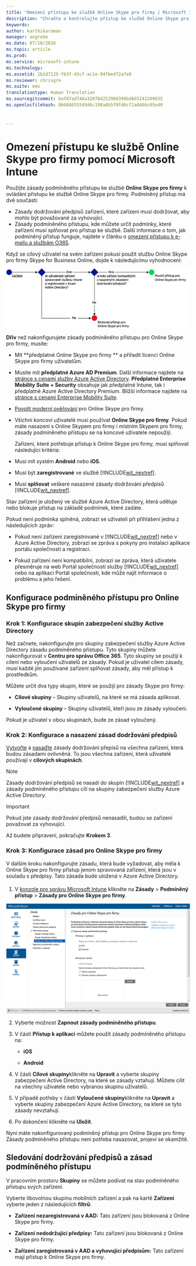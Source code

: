 ```yaml
---
title: "Omezení přístupu ke službě Online Skype pro firmy | Microsoft Intune"
description: "Chraňte a kontrolujte přístup ke službě Online Skype pro firmy pomocí podmíněného přístupu."
keywords: 
author: karthikaraman
manager: angrobe
ms.date: 07/18/2016
ms.topic: article
ms.prod: 
ms.service: microsoft-intune
ms.technology: 
ms.assetid: 1b2d7125-f63f-43cf-ac1e-94fbedf2a7e8
ms.reviewer: chrisgre
ms.suite: ems
translationtype: Human Translation
ms.sourcegitcommit: baf87ad746a320784252966398bd665241209935
ms.openlocfilehash: 8b68465554946c198a8b5f0fd6cf2a8466c05e40


---
```


# Omezení přístupu ke službě Online Skype pro firmy pomocí Microsoft Intune
Použijte zásady podmíněného přístupu ke službě **Online Skype pro firmy** k ovládání přístupu ke službě Online Skype pro firmy.
Podmíněný přístup má dvě součásti:
- Zásady dodržování předpisů zařízení, které zařízení musí dodržovat, aby mohlo být považované za vyhovující.
- Zásady podmíněného přístupu, kde můžete určit podmínky, které zařízení musí splňovat pro přístup ke službě.
Další informace o tom, jak podmíněný přístup funguje, najdete v článku o [omezení přístupu k e-mailu a službám O365](restrict-access-to-email-and-o365-services-with-microsoft-intune.md).

Když se cílový uživatel na svém zařízení pokusí použít službu Online Skype pro firmy Skype for Business Online, dojde k následujícímu vyhodnocení:

![Diagram znázorňující rozhodovací body, které určují, jestli má mít zařízení povolený , nebo blokovaný přístup ke službě Online Skype pro firmy](../media/ConditionalAccess_SkypeforBusiness.png)

**Dřív** než nakonfigurujete zásady podmíněného přístupu pro Online Skype pro firmy, musíte:
- Mít **předplatné Online Skype pro firmy ** a přiřadit licenci Online Skype pro firmy uživatelům.
- Musíte mít **předplatné Azure AD Premium**. Další informace najdete na [stránce s cenami služby Azure Active Directory](https://azure.microsoft.com/en-us/pricing/details/active-directory/). **Předplatné Enterprise Mobility Suite + Security** obsahuje jak předplatné Intune, tak i předplatné Azure Active Directory Premium. Bližší informace najdete na [stránce s cenami Enterprise Mobility Suite](https://www.microsoft.com/en-us/cloud-platform/enterprise-mobility-pricing).
-   [Povolit moderní ověřování](https://docs.microsoft.com/en-us/intune/deploy-use/restrict-access-to-skype-for-business-online-with-microsoft-intune) pro Online Skype pro firmy.
-  Všichni koncoví uživatelé musí používat **Online Skype pro firmy**. Pokud máte nasazení s Online Skypem pro firmy i místním Skypem pro firmy, zásady podmíněného přístupu se na koncové uživatele nepoužijí.

    Zařízení, které potřebuje přístup k Online Skype pro firmy, musí splňovat následující kritéria:

-   Musí mít systém **Android** nebo **iOS**.

-   Musí být **zaregistrované** ve službě [!INCLUDE[wit_nextref](../includes/wit_nextref_md.md)].

-   Musí **splňovat** veškeré nasazené zásady dodržování předpisů [!INCLUDE[wit_nextref](../includes/wit_nextref_md.md)].


Stav zařízení je uložený ve službě Azure Active Directory, která uděluje nebo blokuje přístup na základě podmínek, které zadáte.

Pokud není podmínka splněná, zobrazí se uživateli při přihlášení jedna z následujících zpráv:

-   Pokud není zařízení zaregistrované v [!INCLUDE[wit_nextref](../includes/wit_nextref_md.md)] nebo v Azure Active Directory, zobrazí se zpráva s pokyny pro instalaci aplikace portálu společnosti a registraci.

-   Pokud zařízení není kompatibilní, zobrazí se zpráva, která uživatele přesměruje na web Portál společnosti služby [!INCLUDE[wit_nextref](../includes/wit_nextref_md.md)] nebo na aplikaci Portál společnosti, kde může najít informace o problému a jeho řešení.

## Konfigurace podmíněného přístupu pro Online Skype pro firmy

### Krok 1: Konfigurace skupin zabezpečení služby Active Directory
Než začnete, nakonfigurujte pro skupiny zabezpečení služby Azure Active Directory zásadu podmíněného přístupu. Tyto skupiny můžete nakonfigurovat v **Centru pro správu Office 365**. Tyto skupiny se použijí k cílení nebo vyloučení uživatelů ze zásady. Pokud je uživatel cílem zásady, musí každé jím používané zařízení splňovat zásady, aby měl přístup k prostředkům.

Můžete určit dva typy skupin, které se použijí pro zásady Skype pro firmy:

-   **Cílové skupiny** – Skupiny uživatelů, na které se má zásada aplikovat.

-   **Vyloučené skupiny** – Skupiny uživatelů, kteří jsou ze zásady vyloučeni.

Pokud je uživatel v obou skupinách, bude ze zásad vyloučený.

### Krok 2: Konfigurace a nasazení zásad dodržování předpisů
[Vytvořte](create-a-device-compliance-policy-in-microsoft-intune.md) a [nasaďte](deploy-and-monitor-a-device-compliance-policy-in-microsoft-intune.md) zásady dodržování přepisů na všechna zařízení, která budou zásadami ovlivněná. To jsou všechna zařízení, která uživatelé používají v **cílových skupinách**.

> [!NOTE]
> Zásady dodržování předpisů se nasadí do skupin [!INCLUDE[wit_nextref](../includes/wit_nextref_md.md)] a zásady podmíněného přístupu cílí na skupiny zabezpečení služby Azure Active Directory.


> [!IMPORTANT]
> Pokud jste zásady dodržování předpisů nenasadili, budou se zařízení považovat za vyhovující.

Až budete připravení, pokračujte **Krokem 3**.

### Krok 3: Konfigurace zásad pro Online Skype pro firmy
V dalším kroku nakonfigurujte zásadu, která bude vyžadovat, aby měla k Online Skype pro firmy přístup jenom spravovaná zařízení, která jsou v souladu s předpisy. Tato zásada bude uložená v Azure Active Directory.

####
1.  V [konzole pro správu Microsoft Intune](https://manage.microsoft.com) klikněte na **Zásady** > **Podmíněný přístup** > **Zásady pro Online Skype pro firmy**.

![Snímek obrazovky stránky zásad podmíněného přístupu Online Skype pro firmy](./media/conditional_access_SFBPolicy.png)

2.  Vyberte možnost **Zapnout zásady podmíněného přístupu**.

3.  V části **Přístup k aplikaci** můžete použít zásady podmíněného přístupu na:

    -   **iOS**

    -   **Android**

4.  V části **Cílové skupiny**klikněte na **Upravit** a vyberte skupiny zabezpečení Active Directory, na které se zásady vztahují. Můžete cílit na všechny uživatele nebo vybranou skupinu uživatelů.

5.  V případě potřeby v části **Vyloučené skupiny**klikněte na **Upravit** a vyberte skupiny zabezpečení Azure Active Directory, na které se tyto zásady nevztahují.

6.  Po dokončení klikněte na **Uložit**.

Nyní máte nakonfigurovaný podmíněný přístup pro Online Skype pro firmy Zásady podmíněného přístupu není potřeba nasazovat, projeví se okamžitě.


## Sledování dodržování předpisů a zásad podmíněného přístupu
V pracovním prostoru **Skupiny** se můžete podívat na stav podmíněného přístupu svých zařízení.

Vyberte libovolnou skupinu mobilních zařízení a pak na kartě **Zařízení** vyberte jeden z následujících **filtrů**:

* **Zařízení nezaregistrovaná v AAD:** Tato zařízení jsou blokovaná z Online Skype pro firmy.

* **Zařízení nedodržující předpisy:** Tato zařízení jsou blokovaná z Online Skype pro firmy.

* **Zařízení zaregistrovaná v AAD a vyhovující předpisům:** Tato zařízení mají přístup k Online Skype pro firmy.



<!--HONumber=Sep16_HO5-->



